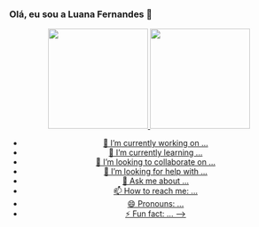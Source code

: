 ### Olá, eu sou a Luana Fernandes 👋
<div align="center">
  <a href="https://github.com/LuanaFernandesCosta">
    
  <img height="180em" src="https://github-readme-stats.vercel.app/api?username=LuanaFernandesCosta&show_icons=true&theme=dracula&include_all_commits=true&count_private=true"/>
   <img height="180em" src="https://github-readme-stats.vercel.app/api/top-langs/?username=LuanaFernandesCosta&layout=compact&langs_count=7&theme=dracula"/>


- 🔭 I’m currently working on ...
- 🌱 I’m currently learning ...
- 👯 I’m looking to collaborate on ...
- 🤔 I’m looking for help with ...
- 💬 Ask me about ...
- 📫 How to reach me: ...
- 😄 Pronouns: ...
- ⚡ Fun fact: ...
-->
